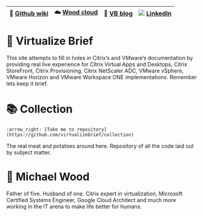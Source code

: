 |:newspaper: [Github wiki](https://github.com/virtualizebrief/home/wiki)|:cloud: [Wood cloud](https://marketplace.woodcloud.one/)|:convenience_store: [VB blog](https://virtualizebrief.woodcloud.one/)|![](https://i.stack.imgur.com/gVE0j.png) [LinkedIn](https://www.linkedin.com/in/michaelcharleswood/)|
|---|---|---|---|

# :briefcase: Virtualize Brief
This site attempts to fill in holes in Citrix’s and VMware’s documentation by providing real live experience for Citrix Virtual Apps and Desktops, Citrix StoreFront, Citrix Provisioning, Citrix NetScaler ADC, VMware vSphere, VMware Horizon and VMware Workspace ONE implementations. Remember lets keep it brief.

 # :books: Collection
 `:arrow_right: [Take me to repository](https://github.com/virtualizebrief/collection)`

The real meat and potatoes around here. Repository of all the code laid out by subject matter.

# :walking: Michael Wood
Father of five. Husband of one. Citrix expert in virtualization, Microsoft Certified Systems Engineer, Google Cloud Architect and much more working in the IT arena to make life better for humans.
